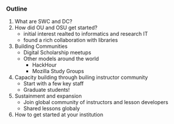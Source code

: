 ### Outline

1. What are SWC and DC?
2. How did OU and OSU get started?
    * initial interest realted to informatics and research IT
    *  found a rich collaboration with libraries
3. Building Communities
    * Digital Scholarship meetups 
    * Other models around the world 
        * HackHour
        * Mozilla Study Groups
4. Capacity building through builing instructor community
    * Start with a few key staff
    * Graduate students!
5. Sustainment and expansion
    * Join global community of instructors and lesson developers
    * Shared lessons globaly
6. How to get started at your institution


